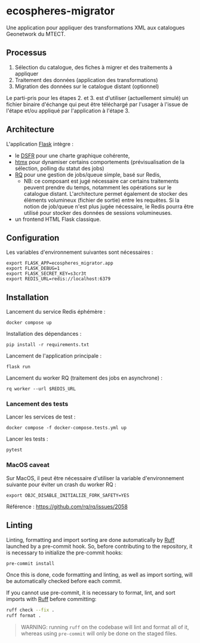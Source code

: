 # ecospheres-migrator

Une application pour appliquer des transformations XML aux catalogues Geonetwork du MTECT.

## Processus

1. Sélection du catalogue, des fiches à migrer et des traitements à appliquer
2. Traitement des données (application des transformations)
3. Migration des données sur le catalogue distant (optionnel)

Le parti-pris pour les étapes 2. et 3. est d'utiliser (actuellement simulé) un fichier binaire d'échange qui peut être téléchargé par l'usager à l'issue de l'étape et/ou appliqué par l'application à l'étape 3.

## Architecture

L'application [Flask](https://flask.palletsprojects.com/en/3.0.x/) intègre :
- le [DSFR](https://www.systeme-de-design.gouv.fr) pour une charte graphique cohérente,
- [htmx](https://htmx.org) pour dynamiser certains comportements (prévisualisation de la sélection, polling du statut des jobs)
- [RQ](https://python-rq.org) pour une gestion de jobs/queue simple, basé sur Redis,
    - NB: ce composant est jugé nécessaire car certains traitements peuvent prendre du temps, notamment les opérations sur le catalogue distant. L'architecture permet également de stocker des éléments volumineux (fichier de sortie) entre les requêtes. Si la notion de job/queue n'est plus jugée nécessaire, le Redis pourra être utilisé pour stocker des données de sessions volumineuses.
- un frontend HTML Flask classique.

## Configuration

Les variables d'environnement suivantes sont nécessaires :

```shell
export FLASK_APP=ecospheres_migrator.app
export FLASK_DEBUG=1
export FLASK_SECRET_KEY=s3cr3t
export REDIS_URL=redis://localhost:6379
```

## Installation

Lancement du service Redis éphémère :

```shell
docker compose up
```

Installation des dépendances :

```shell
pip install -r requirements.txt
```

Lancement de l'application principale :

```shell
flask run
```

Lancement du worker RQ (traitement des jobs en asynchrone) :

```shell
rq worker --url $REDIS_URL
```

### Lancement des tests

Lancer les services de test :

```shell
docker compose -f docker-compose.tests.yml up
```

Lancer les tests :

```shell
pytest
```

### MacOS caveat

Sur MacOS, il peut être nécessaire d'utiliser la variable d'environnement suivante pour éviter un crash du worker RQ :

```shell
export OBJC_DISABLE_INITIALIZE_FORK_SAFETY=YES
```

Référence : https://github.com/rq/rq/issues/2058

## Linting

Linting, formatting and import sorting are done automatically by [Ruff](https://docs.astral.sh/ruff/) launched by a pre-commit hook. So, before contributing to the repository, it is necessary to initialize the pre-commit hooks:

```bash
pre-commit install
```
Once this is done, code formatting and linting, as well as import sorting, will be automatically checked before each commit.

If you cannot use pre-commit, it is necessary to format, lint, and sort imports with [Ruff](https://docs.astral.sh/ruff/) before committing:

```bash
ruff check --fix .
ruff format .
```

> WARNING: running `ruff` on the codebase will lint and format all of it, whereas using `pre-commit` will only be done on the staged files.
